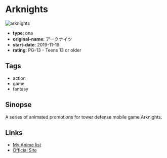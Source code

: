 # Arknights

![arknights](https://cdn.myanimelist.net/images/anime/1216/109447.jpg)

-   **type**: ona
-   **original-name**: アークナイツ
-   **start-date**: 2019-11-19
-   **rating**: PG-13 - Teens 13 or older

## Tags

-   action
-   game
-   fantasy

## Sinopse

A series of animated promotions for tower defense mobile game Arknights.

## Links

-   [My Anime list](https://myanimelist.net/anime/42163/Arknights)
-   [Official Site](https://www.arknights.jp/)
